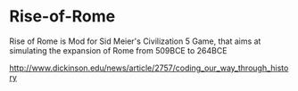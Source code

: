 # Rise-of-Rome
Rise of Rome is Mod for Sid Meier's Civilization 5 Game, that aims at simulating the expansion of Rome from 509BCE to 264BCE

http://www.dickinson.edu/news/article/2757/coding_our_way_through_history
